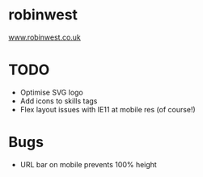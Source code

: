 robinwest
=========

www.robinwest.co.uk

# TODO
- Optimise SVG logo
- Add icons to skills tags
- Flex layout issues with IE11 at mobile res (of course!)

# Bugs
- URL bar on mobile prevents 100% height
